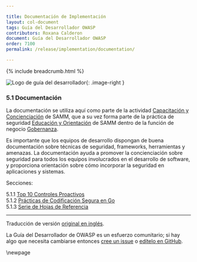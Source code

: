 ```yaml
---

title: Documentación de Implementación
layout: col-document
tags: Guía del Desarrollador OWASP
contributors: Roxana Calderon
document: Guía del Desarrollador OWASP
order: 7100
permalink: /release/implementation/documentation/

---
```


{% include breadcrumb.html %}

<style type="text/css">
.image-right {
  height: 180px;
  display: block;
  margin-left: auto;
  margin-right: auto;
  float: right;
}
</style>

![Logo de guía del desarrollador](../../../assets/images/dg_logo_bbd.png "Guía del Desarrollador OWASP"){: .image-right }

### 5.1 Documentación

La documentación se utiliza aquí como parte de la actividad [Capacitación y Concienciación][sammgegta] de SAMM,
que a su vez forma parte de la práctica de seguridad [Educación y Orientación][sammgeg] de SAMM
dentro de la función de negocio [Gobernanza][sammg].

Es importante que los equipos de desarrollo dispongan de buena documentación sobre técnicas de seguridad, frameworks, herramientas y amenazas.
La documentación ayuda a promover la concienciación sobre seguridad para todos los equipos involucrados en el desarrollo de software,
y proporciona orientación sobre cómo incorporar la seguridad en aplicaciones y sistemas.

Secciones:

5.1.1 [Top 10 Controles Proactivos](01-proactive-controls.md)  
5.1.2 [Prácticas de Codificación Segura en Go](02-go-scp.md)  
5.1.3 [Serie de Hojas de Referencia](03-cheatsheets.md)  

----
Traducción de versión [original en inglés][release0710].

La Guía del Desarrollador de OWASP es un esfuerzo comunitario; si hay algo que necesita cambiarse
entonces [cree un issue][issue0710] o [edítelo en GitHub][edit0710].

[release0710]: https://github.com/OWASP/www-project-developer-guide/blob/main/release/07-implementation/01-documentation/toc.md
[edit0710]: https://github.com/OWASP/www-project-developer-guide/blob/main/draft/07-implementation/01-documentation/toc.md
[issue0710]: https://github.com/OWASP/www-project-developer-guide/issues/new?labels=enhancement&template=request.md&title=Update:%2007-implementation/01-documentation/00-toc
[sammg]: https://owaspsamm.org/model/governance/
[sammgeg]: https://owaspsamm.org/model/governance/education-and-guidance/
[sammgegta]: https://owaspsamm.org/model/governance/education-and-guidance/stream-a/

\newpage